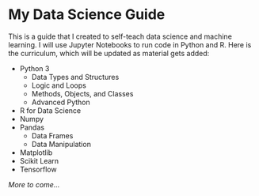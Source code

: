 # My Data Science Guide

This is a guide that I created to self-teach data science and machine learning. I will use Jupyter Notebooks to run code in Python and R. Here is the curriculum, which will be updated as material gets added:

* Python 3
  - Data Types and Structures
  - Logic and Loops
  - Methods, Objects, and Classes
  - Advanced Python
* R for Data Science
* Numpy
* Pandas
  - Data Frames
  - Data Manipulation
* Matplotlib
* Scikit Learn
* Tensorflow

*More to come...*
